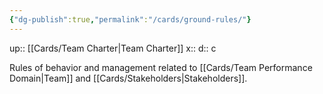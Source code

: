 ```yaml
---
{"dg-publish":true,"permalink":"/cards/ground-rules/"}
---
```


up:: [[Cards/Team Charter\|Team Charter]] 
x:: 
d:: c

Rules of behavior and management related to [[Cards/Team Performance Domain\|Team]] and [[Cards/Stakeholders\|Stakeholders]].   